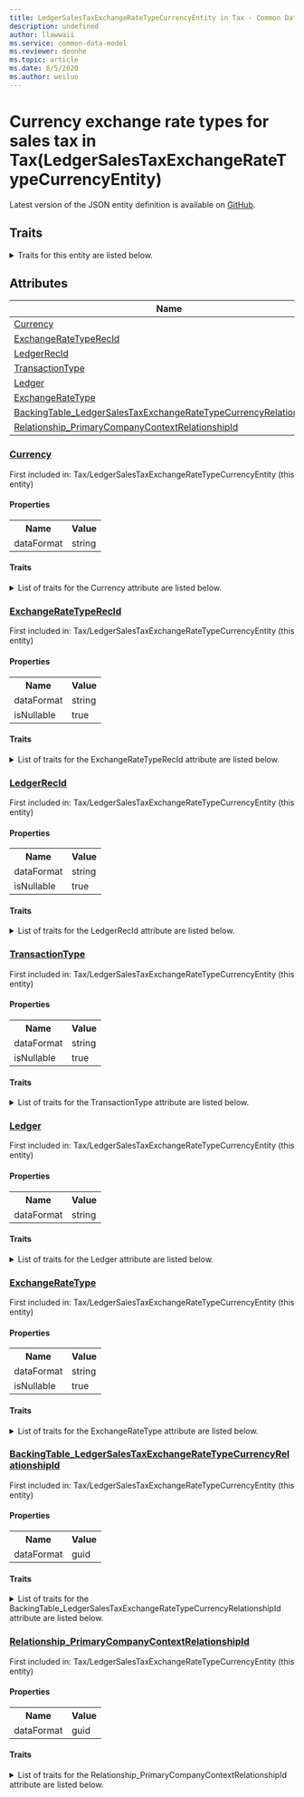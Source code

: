 ```yaml
---
title: LedgerSalesTaxExchangeRateTypeCurrencyEntity in Tax - Common Data Model | Microsoft Docs
description: undefined
author: llawwaii
ms.service: common-data-model
ms.reviewer: deonhe
ms.topic: article
ms.date: 8/5/2020
ms.author: weiluo
---
```


# Currency exchange rate types for sales tax in Tax(LedgerSalesTaxExchangeRateTypeCurrencyEntity)

  
 Latest version of the JSON entity definition is available on <a href="https://github.com/Microsoft/CDM/tree/master/schemaDocuments/core/operationsCommon/Entities/Finance/Tax/LedgerSalesTaxExchangeRateTypeCurrencyEntity.cdm.json" target="_blank">GitHub</a>.  

## Traits

<details>
<summary>Traits for this entity are listed below.  
</summary>

**is.CDM.entityVersion**  
  <table><tr><th>Parameter</th><th>Value</th><th>Data type</th><th>Explanation</th></tr><tr><td>versionNumber</td><td>"1.1"</td><td>string</td><td>semantic version number of the entity</td></tr></table>

**is.application.releaseVersion**  
  <table><tr><th>Parameter</th><th>Value</th><th>Data type</th><th>Explanation</th></tr><tr><td>releaseVersion</td><td>"10.0.13.0"</td><td>string</td><td>semantic version number of the application introducing this entity</td></tr></table>

**is.localized.displayedAs**  
  Holds the list of language specific display text for an object.  <table><tr><th>Parameter</th><th>Value</th><th>Data type</th><th>Explanation</th></tr><tr><td>localizedDisplayText</td><td><table><tr><th>languageTag</th><th>displayText</th></tr><tr><td>en</td><td>Currency exchange rate types for sales tax</td></tr></table></td><td>entity</td><td>a reference to the constant entity holding the list of localized text</td></tr></table>

</details>

## Attributes

|Name|Description|First Included in Instance|
|---|---|---|
|[Currency](#Currency)||<a href="LedgerSalesTaxExchangeRateTypeCurrencyEntity.md" target="_blank">Tax/LedgerSalesTaxExchangeRateTypeCurrencyEntity</a>|
|[ExchangeRateTypeRecId](#ExchangeRateTypeRecId)||<a href="LedgerSalesTaxExchangeRateTypeCurrencyEntity.md" target="_blank">Tax/LedgerSalesTaxExchangeRateTypeCurrencyEntity</a>|
|[LedgerRecId](#LedgerRecId)||<a href="LedgerSalesTaxExchangeRateTypeCurrencyEntity.md" target="_blank">Tax/LedgerSalesTaxExchangeRateTypeCurrencyEntity</a>|
|[TransactionType](#TransactionType)||<a href="LedgerSalesTaxExchangeRateTypeCurrencyEntity.md" target="_blank">Tax/LedgerSalesTaxExchangeRateTypeCurrencyEntity</a>|
|[Ledger](#Ledger)||<a href="LedgerSalesTaxExchangeRateTypeCurrencyEntity.md" target="_blank">Tax/LedgerSalesTaxExchangeRateTypeCurrencyEntity</a>|
|[ExchangeRateType](#ExchangeRateType)||<a href="LedgerSalesTaxExchangeRateTypeCurrencyEntity.md" target="_blank">Tax/LedgerSalesTaxExchangeRateTypeCurrencyEntity</a>|
|[BackingTable_LedgerSalesTaxExchangeRateTypeCurrencyRelationshipId](#BackingTable_LedgerSalesTaxExchangeRateTypeCurrencyRelationshipId)||<a href="LedgerSalesTaxExchangeRateTypeCurrencyEntity.md" target="_blank">Tax/LedgerSalesTaxExchangeRateTypeCurrencyEntity</a>|
|[Relationship_PrimaryCompanyContextRelationshipId](#Relationship_PrimaryCompanyContextRelationshipId)||<a href="LedgerSalesTaxExchangeRateTypeCurrencyEntity.md" target="_blank">Tax/LedgerSalesTaxExchangeRateTypeCurrencyEntity</a>|

### <a href=#Currency name="Currency">Currency</a>

First included in: Tax/LedgerSalesTaxExchangeRateTypeCurrencyEntity (this entity)  

#### Properties

<table><tr><th>Name</th><th>Value</th></tr><tr><td>dataFormat</td><td>string</td></tr></table>

#### Traits

<details>
<summary>List of traits for the Currency attribute are listed below.</summary>

**is.dataFormat.character**  
**is.dataFormat.big**  
**is.dataFormat.array**  
**is.dataFormat.character**  
**is.dataFormat.array**  
</details>

### <a href=#ExchangeRateTypeRecId name="ExchangeRateTypeRecId">ExchangeRateTypeRecId</a>

First included in: Tax/LedgerSalesTaxExchangeRateTypeCurrencyEntity (this entity)  

#### Properties

<table><tr><th>Name</th><th>Value</th></tr><tr><td>dataFormat</td><td>string</td></tr><tr><td>isNullable</td><td>true</td></tr></table>

#### Traits

<details>
<summary>List of traits for the ExchangeRateTypeRecId attribute are listed below.</summary>

**is.dataFormat.character**  
**is.dataFormat.big**  
**is.dataFormat.array**  
**is.nullable**  
The attribute value may be set to NULL.  

**is.dataFormat.character**  
**is.dataFormat.array**  
</details>

### <a href=#LedgerRecId name="LedgerRecId">LedgerRecId</a>

First included in: Tax/LedgerSalesTaxExchangeRateTypeCurrencyEntity (this entity)  

#### Properties

<table><tr><th>Name</th><th>Value</th></tr><tr><td>dataFormat</td><td>string</td></tr><tr><td>isNullable</td><td>true</td></tr></table>

#### Traits

<details>
<summary>List of traits for the LedgerRecId attribute are listed below.</summary>

**is.dataFormat.character**  
**is.dataFormat.big**  
**is.dataFormat.array**  
**is.nullable**  
The attribute value may be set to NULL.  

**is.dataFormat.character**  
**is.dataFormat.array**  
</details>

### <a href=#TransactionType name="TransactionType">TransactionType</a>

First included in: Tax/LedgerSalesTaxExchangeRateTypeCurrencyEntity (this entity)  

#### Properties

<table><tr><th>Name</th><th>Value</th></tr><tr><td>dataFormat</td><td>string</td></tr><tr><td>isNullable</td><td>true</td></tr></table>

#### Traits

<details>
<summary>List of traits for the TransactionType attribute are listed below.</summary>

**is.dataFormat.character**  
**is.dataFormat.big**  
**is.dataFormat.array**  
**is.nullable**  
The attribute value may be set to NULL.  

**is.dataFormat.character**  
**is.dataFormat.array**  
</details>

### <a href=#Ledger name="Ledger">Ledger</a>

First included in: Tax/LedgerSalesTaxExchangeRateTypeCurrencyEntity (this entity)  

#### Properties

<table><tr><th>Name</th><th>Value</th></tr><tr><td>dataFormat</td><td>string</td></tr></table>

#### Traits

<details>
<summary>List of traits for the Ledger attribute are listed below.</summary>

**is.dataFormat.character**  
**is.dataFormat.big**  
**is.dataFormat.array**  
**is.dataFormat.character**  
**is.dataFormat.array**  
</details>

### <a href=#ExchangeRateType name="ExchangeRateType">ExchangeRateType</a>

First included in: Tax/LedgerSalesTaxExchangeRateTypeCurrencyEntity (this entity)  

#### Properties

<table><tr><th>Name</th><th>Value</th></tr><tr><td>dataFormat</td><td>string</td></tr><tr><td>isNullable</td><td>true</td></tr></table>

#### Traits

<details>
<summary>List of traits for the ExchangeRateType attribute are listed below.</summary>

**is.dataFormat.character**  
**is.dataFormat.big**  
**is.dataFormat.array**  
**is.nullable**  
The attribute value may be set to NULL.  

**is.dataFormat.character**  
**is.dataFormat.array**  
</details>

### <a href=#BackingTable_LedgerSalesTaxExchangeRateTypeCurrencyRelationshipId name="BackingTable_LedgerSalesTaxExchangeRateTypeCurrencyRelationshipId">BackingTable_LedgerSalesTaxExchangeRateTypeCurrencyRelationshipId</a>

First included in: Tax/LedgerSalesTaxExchangeRateTypeCurrencyEntity (this entity)  

#### Properties

<table><tr><th>Name</th><th>Value</th></tr><tr><td>dataFormat</td><td>guid</td></tr></table>

#### Traits

<details>
<summary>List of traits for the BackingTable_LedgerSalesTaxExchangeRateTypeCurrencyRelationshipId attribute are listed below.</summary>

**is.dataFormat.character**  
**is.dataFormat.big**  
**is.dataFormat.array**  
**is.dataFormat.guid**  
**means.identity.entityId**  
**is.linkedEntity.identifier**  
Marks the attribute(s) that hold foreign key references to a linked (used as an attribute) entity. This attribute is added to the resolved entity to enumerate the referenced entities.  <table><tr><th>Parameter</th><th>Value</th><th>Data type</th><th>Explanation</th></tr><tr><td>entityReferences</td><td><table><tr><th>entityReference</th><th>attributeReference</th></tr><tr><td><a href="../../../Tables/Finance/Ledger/Miscellaneous/LedgerSalesTaxExchangeRateTypeCurrency.md" target="_blank">/core/operationsCommon/Tables/Finance/Ledger/Miscellaneous/LedgerSalesTaxExchangeRateTypeCurrency.cdm.json/LedgerSalesTaxExchangeRateTypeCurrency</a></td><td><a href="../../../Tables/Finance/Ledger/Miscellaneous/LedgerSalesTaxExchangeRateTypeCurrency.md#RecId" target="_blank">RecId</a></td></tr></table></td><td>entity</td><td>a reference to the constant entity holding the list of entity references</td></tr></table>

**is.dataFormat.guid**  
**is.dataFormat.character**  
**is.dataFormat.array**  
</details>

### <a href=#Relationship_PrimaryCompanyContextRelationshipId name="Relationship_PrimaryCompanyContextRelationshipId">Relationship_PrimaryCompanyContextRelationshipId</a>

First included in: Tax/LedgerSalesTaxExchangeRateTypeCurrencyEntity (this entity)  

#### Properties

<table><tr><th>Name</th><th>Value</th></tr><tr><td>dataFormat</td><td>guid</td></tr></table>

#### Traits

<details>
<summary>List of traits for the Relationship_PrimaryCompanyContextRelationshipId attribute are listed below.</summary>

**is.dataFormat.character**  
**is.dataFormat.big**  
**is.dataFormat.array**  
**is.dataFormat.guid**  
**means.identity.entityId**  
**is.linkedEntity.identifier**  
Marks the attribute(s) that hold foreign key references to a linked (used as an attribute) entity. This attribute is added to the resolved entity to enumerate the referenced entities.  <table><tr><th>Parameter</th><th>Value</th><th>Data type</th><th>Explanation</th></tr><tr><td>entityReferences</td><td><table><tr><th>entityReference</th><th>attributeReference</th></tr><tr><td><a href="../../../Tables/Finance/Ledger/Main/CompanyInfo.md" target="_blank">/core/operationsCommon/Tables/Finance/Ledger/Main/CompanyInfo.cdm.json/CompanyInfo</a></td><td><a href="../../../Tables/Finance/Ledger/Main/CompanyInfo.md#RecId" target="_blank">RecId</a></td></tr></table></td><td>entity</td><td>a reference to the constant entity holding the list of entity references</td></tr></table>

**is.dataFormat.guid**  
**is.dataFormat.character**  
**is.dataFormat.array**  
</details>
